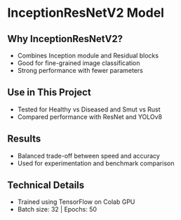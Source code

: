 
#  InceptionResNetV2 Model

##  Why InceptionResNetV2?
- Combines Inception module and Residual blocks
- Good for fine-grained image classification
- Strong performance with fewer parameters

##  Use in This Project
- Tested for Healthy vs Diseased and Smut vs Rust
- Compared performance with ResNet and YOLOv8

##  Results
- Balanced trade-off between speed and accuracy
- Used for experimentation and benchmark comparison

##  Technical Details
- Trained using TensorFlow on Colab GPU
- Batch size: 32 | Epochs: 50
